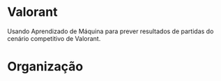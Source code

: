 # Valorant
 Usando Aprendizado de Máquina para prever resultados de partidas do cenário competitivo de Valorant.


# Organização
